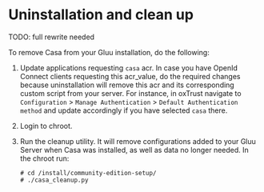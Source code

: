 # Uninstallation and clean up

TODO: full rewrite needed

To remove Casa from your Gluu installation, do the following:

1. Update applications requesting `casa` acr. In case you have OpenId Connect clients requesting this acr_value, do the required changes because uninstallation will remove this acr and its corresponding custom script from your server. For instance, in oxTrust navigate to `Configuration` > `Manage Authentication` > `Default Authentication method` and update accordingly if you have selected `casa` there.

1. Login to chroot.

1. Run the cleanup utility. It will remove configurations added to your Gluu Server when Casa was installed, as well as data no  longer needed. In the chroot run:
    
    ```
    # cd /install/community-edition-setup/
    # ./casa_cleanup.py
    ```
